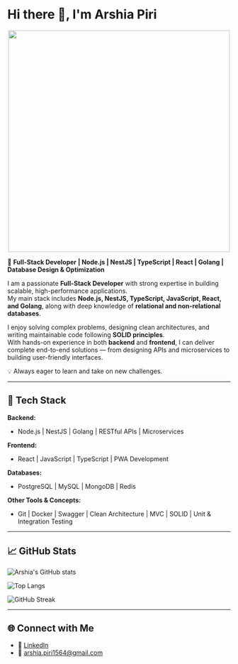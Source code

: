 # Hi there 👋, I'm Arshia Piri  

<div id="header" align="center">
  <img src="https://media.giphy.com/media/qgQUggAC3Pfv687qPC/giphy.gif" width="500"/>
</div>

🚀 **Full-Stack Developer | Node.js | NestJS | TypeScript | React | Golang | Database Design & Optimization**  

I am a passionate **Full-Stack Developer** with strong expertise in building scalable, high-performance applications.  
My main stack includes **Node.js, NestJS, TypeScript, JavaScript, React, and Golang**, along with deep knowledge of **relational and non-relational databases**.  

I enjoy solving complex problems, designing clean architectures, and writing maintainable code following **SOLID principles**.  
With hands-on experience in both **backend** and **frontend**, I can deliver complete end-to-end solutions — from designing APIs and microservices to building user-friendly interfaces.  

💡 Always eager to learn and take on new challenges.  

---

## 🔧 Tech Stack  

**Backend:**  
- Node.js | NestJS | Golang | RESTful APIs | Microservices  

**Frontend:**  
- React | JavaScript | TypeScript | PWA Development  

**Databases:**  
- PostgreSQL | MySQL | MongoDB | Redis  

**Other Tools & Concepts:**  
- Git | Docker | Swagger | Clean Architecture | MVC | SOLID | Unit & Integration Testing  

---

## 📈 GitHub Stats  

![Arshia's GitHub stats](https://github-readme-stats.vercel.app/api?username=arshiapiri12&show_icons=true&theme=radical)  

![Top Langs](https://github-readme-stats.vercel.app/api/top-langs/?username=arshiapiri12&layout=compact&theme=radical)  

![GitHub Streak](https://github-readme-streak-stats.herokuapp.com/?user=arshiapiri12&theme=radical)  

---

## 🌐 Connect with Me  

- 💼 [LinkedIn](https://www.linkedin.com/in/arshia-piri-17b576266/details/experience/)  
- 📧 arshia.piri1564@gmail.com  
